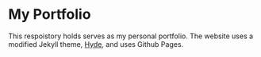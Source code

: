 # My Portfolio

This respoistory holds serves as my personal portfolio. The website uses a modified Jekyll theme, [Hyde](https://github.com/poole/hyde), and uses Github Pages.

